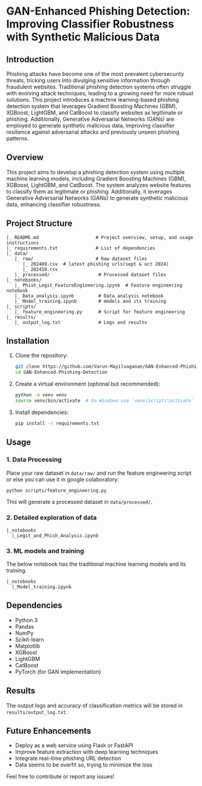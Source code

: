 # GAN-Enhanced Phishing Detection: Improving Classifier Robustness with Synthetic Malicious Data

## Introduction

Phishing attacks have become one of the most prevalent cybersecurity threats, tricking users into divulging sensitive information through fraudulent websites. Traditional phishing detection systems often struggle with evolving attack techniques, leading to a growing need for more robust solutions. This project introduces a machine learning-based phishing detection system that leverages Gradient Boosting Machines (GBM), XGBoost, LightGBM, and CatBoost to classify websites as legitimate or phishing. Additionally, Generative Adversarial Networks (GANs) are employed to generate synthetic malicious data, improving classifier resilience against adversarial attacks and previously unseen phishing patterns.

## Overview

This project aims to develop a phishing detection system using multiple machine learning models, including Gradient Boosting Machines (GBM), XGBoost, LightGBM, and CatBoost. The system analyzes website features to classify them as legitimate or phishing. Additionally, it leverages Generative Adversarial Networks (GANs) to generate synthetic malicious data, enhancing classifier robustness.

## Project Structure
```
|_ README.md                     # Project overview, setup, and usage instructions
|_ requirements.txt              # List of dependencies
|_ data/
   |_ raw/                       # Raw dataset files
      |_ 202409.csv  # latest phishing urls(sept & oct 2024)
      |_ 202410.csv                        
   |_ processed/                  # Processed dataset files
|_ notebooks/                    
   |_ Phish_Legit_FeatureEngineering.ipynb  # Feature engineering notebook
   |_ Data_analysis.ipynb         # Data analysis notebook
   |_ Model_training.ipynb        # models and its training
|_ scripts/
   |_ feature_engineering.py      # Script for feature engineering
|_ results/
   |_ output_log.txt              # Logs and results
```

## Installation
1. Clone the repository:
   ```bash
   git clone https://github.com/Varun-Mayilvaganan/GAN-Enhanced-Phishing-Detection
   cd GAN-Enhanced-Phishing-Detection
   ```
2. Create a virtual environment (optional but recommended):
   ```bash
   python -m venv venv
   source venv/bin/activate  # On Windows use `venv\Scripts\activate`
   ```
3. Install dependencies:
   ```bash
   pip install -r requirements.txt
   ```

## Usage
### 1. Data Processing
Place your raw dataset in `data/raw/` and run the feature engineering script or else you can use it in google colaboratory:
```bash
python scripts/feature_engineering.py
```
This will generate a processed dataset in `data/processed/`.

### 2. Detailed exploration of data
```
|_notebooks
  |_Legit_and_Phish_Analysis.ipynb
```

### 3. ML models and training
The below notebook has the traditional machine learning models and its training.
```
|_notebooks
  |_Model_training.ipynb
```

## Dependencies
- Python 3
- Pandas
- NumPy
- Scikit-learn
- Matplotlib
- XGBoost
- LightGBM
- CatBoost
- PyTorch (for GAN implementation)

## Results
The output logs and accuracy of classification metrics will be stored in `results/output_log.txt`.

## Future Enhancements
- Deploy as a web service using Flask or FastAPI
- Improve feature extraction with deep learning techniques
- Integrate real-time phishing URL detection
- Data seems to be overfit so, trying to minimize the loss


Feel free to contribute or report any issues!


